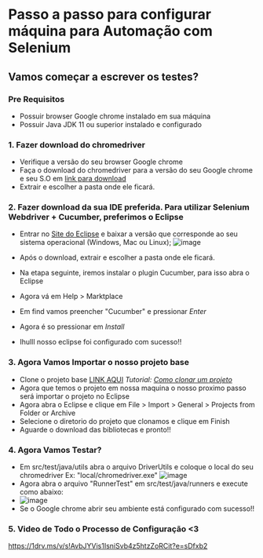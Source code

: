 # Passo a passo para configurar máquina para Automação com Selenium

## Vamos começar a escrever os testes?

### Pre Requisitos

- Possuir browser Google chrome instalado em sua máquina
- Possuir Java JDK 11 ou superior instalado e configurado

### 1. Fazer download do chromedriver
- Verifique a versão do seu browser Google chrome
- Faça o download do chromedriver para a versão do seu Google chrome e seu S.O em [link para download](https://chromedriver.chromium.org/downloads)
- Extrair e escolher a pasta onde ele ficará.

### 2. Fazer download da sua IDE preferida. Para utilizar Selenium Webdriver + Cucumber, preferimos o Eclipse

  - Entrar no [Site do Eclipse](https://www.eclipse.org/downloads/packages/release/2021-09/r) e baixar a versão que corresponde ao seu sistema operacional (Windows, Mac ou Linux);
  ![image](https://user-images.githubusercontent.com/21202785/133531907-283a76b1-76cb-41c9-aeef-9b22a4a9d90f.png)

  - Após o download, extrair e escolher a pasta onde ele ficará.
  - Na etapa seguinte, iremos instalar o plugin Cucumber, para isso abra o Eclipse
  - Agora vá em Help > Marktplace
  - Em find vamos preencher "Cucumber" e pressionar _Enter_
  - Agora é so pressionar em _Install_
  - Ihulll nosso eclipse foi configurado com sucesso!!

### 3. Agora Vamos Importar o nosso projeto base

- Clone o projeto base [LINK AQUI](https://github.com/ailanasmaciel/base-project.git) _Tutorial: [Como clonar um projeto](https://docs.github.com/pt/github/creating-cloning-and-archiving-repositories/cloning-a-repository-from-github/cloning-a-repository)_
- Agora que temos o projeto em nossa maquina o nosso proximo passo será importar o projeto no Eclipse
- Agora abra o Eclipse e clique em File > Import > General > Projects from Folder or Archive
- Selecione o diretorio do projeto que clonamos e clique em Finish
- Aguarde o download das bibliotecas e pronto!!

### 4. Agora Vamos Testar?
- Em src/test/java/utils abra o arquivo DriverUtils e coloque o local do seu chromedriver Ex: "local/chromedriver.exe"
![image](https://user-images.githubusercontent.com/21202785/133542163-f4164c7d-4888-4586-af16-09003f7b6b2c.png)
- Agora abra o arquivo "RunnerTest" em src/test/java/runners e execute como abaixo:
- ![image](https://user-images.githubusercontent.com/21202785/133542477-923b978c-84f9-4ed9-bb84-00daf4ff7e62.png)
- Se o Google chrome abrir seu ambiente está configurado com sucesso!!

### 5. Video de Todo o Processo de Configuração <3

https://1drv.ms/v/s!AvbJYVis1IsniSvb4z5htzZoRCit?e=sDfxb2
